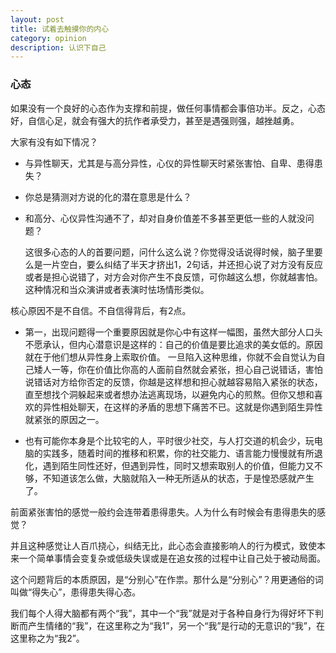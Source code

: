 ```yaml
---
layout: post
title: 试着去触摸你的内心
category: opinion
description: 认识下自己
---
```


### 心态

如果没有一个良好的心态作为支撑和前提，做任何事情都会事倍功半。反之，心态好，自信心足，就会有强大的抗作者承受力，甚至是遇强则强，越挫越勇。


大家有没有如下情况？

* 与异性聊天，尤其是与高分异性，心仪的异性聊天时紧张害怕、自卑、患得患失？
* 你总是猜测对方说的化的潜在意思是什么？
* 和高分、心仪异性沟通不了，却对自身价值差不多甚至更低一些的人就没问题？

    这很多心态的人的首要问题，问什么这么说？你觉得没话说得时候，脑子里要么是一片空白，要么纠结了半天才挤出1，2句话，并还担心说了对方没有反应或者是担心说错了，对方会对你产生不良反馈，可你越这么想，你就越害怕。这种情况和当众演讲或者表演时怯场情形类似。

核心原因不是不自信。不自信得背后，有2点。

* 第一，出现问题得一个重要原因就是你心中有这样一幅图，虽然大部分人口头不愿承认，但内心潜意识是这样的：自己的价值是要比追求的美女低的。原因就在于他们想从异性身上索取价值。
一旦陷入这种思维，你就不会自觉认为自己矮人一等，你在价值比你高的人面前自然就会紧张，担心自己说错话，害怕说错话对方给你否定的反馈，你越是这样想和担心就越容易陷入紧张的状态，直至想找个洞躲起来或者想办法逃离现场，以避免内心的煎熬。但你又想和喜欢的异性相处聊天，在这样的矛盾的思想下痛苦不已。这就是你遇到陌生异性就紧张的原因之一。


* 也有可能你本身是个比较宅的人，平时很少社交，与人打交道的机会少，玩电脑的实践多，随着时间的推移和积累，你的社交能力、语言能力慢慢就有所退化，遇到陌生同性还好，但遇到异性，同时又想索取别人的价值，但能力又不够，不知道该怎么做，大脑就陷入一种无所适从的状态，于是惶恐感就产生了。

前面紧张害怕的感觉一般约会连带着患得患失。人为什么有时候会有患得患失的感觉？

并且这种感觉让人百爪挠心，纠结无比，此心态会直接影响人的行为模式，致使本来一个简单事情会变复杂或低级失误或是在追女孩的过程中让自己处于被动局面。

这个问题背后的本质原因，是“分别心”在作祟。那什么是“分别心”？用更通俗的词叫做“得失心”，患得患失得心态。

我们每个人得大脑都有两个“我”，其中一个“我”就是对于各种自身行为得好坏下判断而产生情绪的“我”，在这里称之为“我1”，另一个“我”是行动的无意识的“我”，在这里称之为“我2”。
